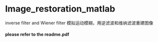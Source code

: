 # Image_restoration_matlab
inverse filter and Wiener filter 模拟运动模糊，用逆滤波和维纳滤波重建图像
#### please refer to the readme.pdf
